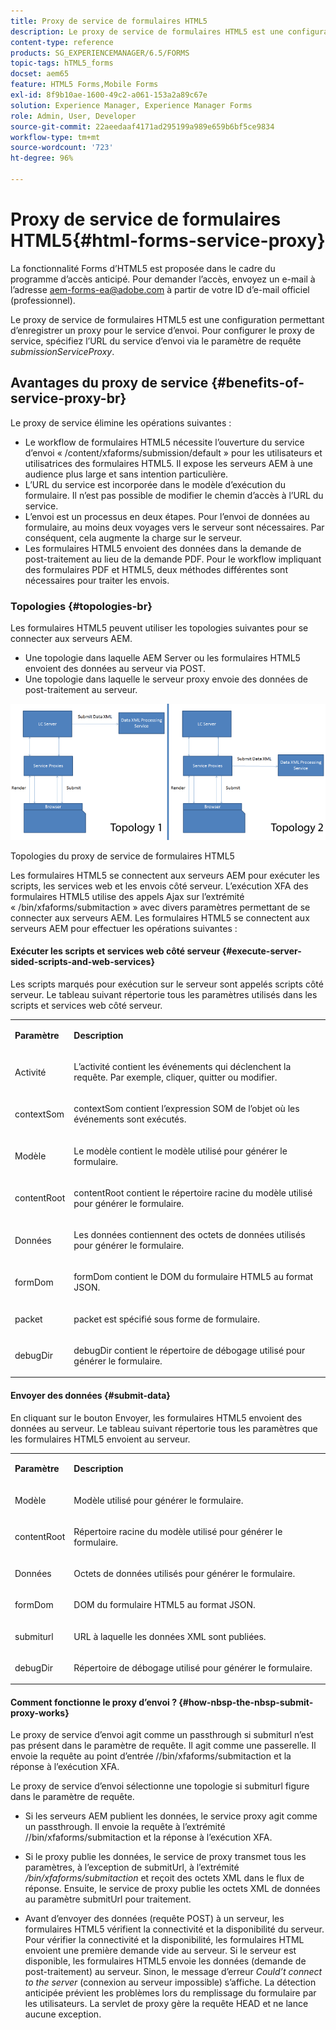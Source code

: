 ```yaml
---
title: Proxy de service de formulaires HTML5
description: Le proxy de service de formulaires HTML5 est une configuration permettant d’enregistrer un proxy pour le service d’envoi. Pour configurer le proxy de service, spécifiez l’URL du service d’envoi via le paramètre de requête submissionServiceProxy.
content-type: reference
products: SG_EXPERIENCEMANAGER/6.5/FORMS
topic-tags: hTML5_forms
docset: aem65
feature: HTML5 Forms,Mobile Forms
exl-id: 8f9b10ae-1600-49c2-a061-153a2a89c67e
solution: Experience Manager, Experience Manager Forms
role: Admin, User, Developer
source-git-commit: 22aeedaaf4171ad295199a989e659b6bf5ce9834
workflow-type: tm+mt
source-wordcount: '723'
ht-degree: 96%

---
```


# Proxy de service de formulaires HTML5{#html-forms-service-proxy}

<span class="preview"> La fonctionnalité Forms d’HTML5 est proposée dans le cadre du programme d’accès anticipé. Pour demander l’accès, envoyez un e-mail à l’adresse aem-forms-ea@adobe.com à partir de votre ID d’e-mail officiel (professionnel).
</span>

Le proxy de service de formulaires HTML5 est une configuration permettant d’enregistrer un proxy pour le service d’envoi. Pour configurer le proxy de service, spécifiez l’URL du service d’envoi via le paramètre de requête *submissionServiceProxy*.

## Avantages du proxy de service {#benefits-of-service-proxy-br}

Le proxy de service élimine les opérations suivantes :

* Le workflow de formulaires HTML5 nécessite l’ouverture du service d’envoi « /content/xfaforms/submission/default » pour les utilisateurs et utilisatrices des formulaires HTML5. Il expose les serveurs AEM à une audience plus large et sans intention particulière.
* L’URL du service est incorporée dans le modèle d’exécution du formulaire. Il n’est pas possible de modifier le chemin d’accès à l’URL du service.
* L’envoi est un processus en deux étapes. Pour l’envoi de données au formulaire, au moins deux voyages vers le serveur sont nécessaires. Par conséquent, cela augmente la charge sur le serveur.
* Les formulaires HTML5 envoient des données dans la demande de post-traitement au lieu de la demande PDF. Pour le workflow impliquant des formulaires PDF et HTML5, deux méthodes différentes sont nécessaires pour traiter les envois.

### Topologies {#topologies-br}

Les formulaires HTML5 peuvent utiliser les topologies suivantes pour se connecter aux serveurs AEM.

* Une topologie dans laquelle AEM Server ou les formulaires HTML5 envoient des données au serveur via POST.
* Une topologie dans laquelle le serveur proxy envoie des données de post-traitement au serveur.

![Topologies du proxy de service de formulaires HTML5](assets/topology.png)

Topologies du proxy de service de formulaires HTML5

Les formulaires HTML5 se connectent aux serveurs AEM pour exécuter les scripts, les services web et les envois côté serveur. L’exécution XFA des formulaires HTML5 utilise des appels Ajax sur l’extrémité « /bin/xfaforms/submitaction » avec divers paramètres permettant de se connecter aux serveurs AEM. Les formulaires HTML5 se connectent aux serveurs AEM pour effectuer les opérations suivantes :

#### Exécuter les scripts et services web côté serveur {#execute-server-sided-scripts-and-web-services}

Les scripts marqués pour exécution sur le serveur sont appelés scripts côté serveur. Le tableau suivant répertorie tous les paramètres utilisés dans les scripts et services web côté serveur.

<table>
 <tbody>
  <tr>
   <td><p><strong>Paramètre</strong></p> </td>
   <td><p><strong>Description</strong></p> </td>
  </tr>
  <tr>
   <td><p>Activité</p> </td>
   <td><p>L’activité contient les événements qui déclenchent la requête. Par exemple, cliquer, quitter ou modifier.</p> </td>
  </tr>
  <tr>
   <td><p>contextSom</p> </td>
   <td><p>contextSom contient l’expression SOM de l’objet où les événements sont exécutés.</p> </td>
  </tr>
  <tr>
   <td><p>Modèle</p> </td>
   <td><p>Le modèle contient le modèle utilisé pour générer le formulaire.</p> </td>
  </tr>
  <tr>
   <td><p>contentRoot</p> </td>
   <td><p>contentRoot contient le répertoire racine du modèle utilisé pour générer le formulaire.</p> </td>
  </tr>
  <tr>
   <td><p>Données</p> </td>
   <td><p>Les données contiennent des octets de données utilisés pour générer le formulaire.</p> </td>
  </tr>
  <tr>
   <td><p>formDom</p> </td>
   <td><p>formDom contient le DOM du formulaire HTML5 au format JSON.</p> </td>
  </tr>
  <tr>
   <td><p>packet</p> </td>
   <td><p>packet est spécifié sous forme de formulaire.</p> </td>
  </tr>
  <tr>
   <td><p>debugDir</p> </td>
   <td><p>debugDir contient le répertoire de débogage utilisé pour générer le formulaire.</p> </td>
  </tr>
 </tbody>
</table>

#### Envoyer des données {#submit-data}

En cliquant sur le bouton Envoyer, les formulaires HTML5 envoient des données au serveur. Le tableau suivant répertorie tous les paramètres que les formulaires HTML5 envoient au serveur.

<table>
 <tbody>
  <tr>
   <td><p><strong>Paramètre</strong></p> </td>
   <td><p><strong>Description</strong></p> </td>
  </tr>
  <tr>
   <td><p>Modèle</p> </td>
   <td><p>Modèle utilisé pour générer le formulaire.</p> </td>
  </tr>
  <tr>
   <td><p>contentRoot</p> </td>
   <td><p>Répertoire racine du modèle utilisé pour générer le formulaire.</p> </td>
  </tr>
  <tr>
   <td><p>Données</p> </td>
   <td><p>Octets de données utilisés pour générer le formulaire.</p> </td>
  </tr>
  <tr>
   <td><p>formDom</p> </td>
   <td><p>DOM du formulaire HTML5 au format JSON.</p> </td>
  </tr>
  <tr>
   <td><p>submiturl</p> </td>
   <td><p>URL à laquelle les données XML sont publiées.</p> </td>
  </tr>
  <tr>
   <td><p>debugDir</p> </td>
   <td><p>Répertoire de débogage utilisé pour générer le formulaire.</p> </td>
  </tr>
 </tbody>
</table>

#### Comment fonctionne le proxy d’envoi ? {#how-nbsp-the-nbsp-submit-proxy-works}

Le proxy de service d’envoi agit comme un passthrough si submiturl n’est pas présent dans le paramètre de requête. Il agit comme une passerelle. Il envoie la requête au point d’entrée //bin/xfaforms/submitaction et la réponse à l’exécution XFA.

Le proxy de service d’envoi sélectionne une topologie si submiturl figure dans le paramètre de requête.

* Si les serveurs AEM publient les données, le service proxy agit comme un passthrough. Il envoie la requête à l’extrémité //bin/xfaforms/submitaction et la réponse à l’exécution XFA.
* Si le proxy publie les données, le service de proxy transmet tous les paramètres, à l’exception de submitUrl, à l’extrémité */bin/xfaforms/submitaction* et reçoit des octets XML dans le flux de réponse. Ensuite, le service de proxy publie les octets XML de données au paramètre submitUrl pour traitement.

* Avant d’envoyer des données (requête POST) à un serveur, les formulaires HTML5 vérifient la connectivité et la disponibilité du serveur. Pour vérifier la connectivité et la disponibilité, les formulaires HTML envoient une première demande vide au serveur. Si le serveur est disponible, les formulaires HTML5 envoie les données (demande de post-traitement) au serveur. Sinon, le message d’erreur *Could’t connect to the server* (connexion au serveur impossible) s’affiche. La détection anticipée prévient les problèmes lors du remplissage du formulaire par les utilisateurs. La servlet de proxy gère la requête HEAD et ne lance aucune exception.
